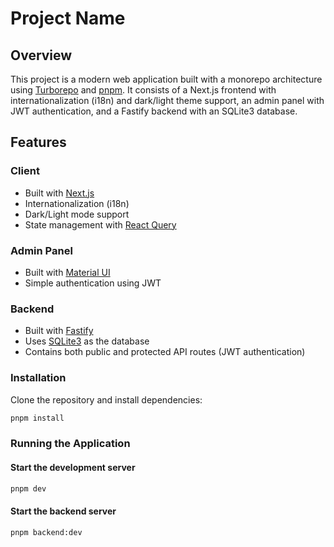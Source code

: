 # Project Name

## Overview
This project is a modern web application built with a monorepo architecture using [Turborepo](https://turbo.build/) and [pnpm](https://pnpm.io/). It consists of a Next.js frontend with internationalization (i18n) and dark/light theme support, an admin panel with JWT authentication, and a Fastify backend with an SQLite3 database.

## Features
### Client
- Built with [Next.js](https://nextjs.org/)
- Internationalization (i18n)
- Dark/Light mode support
- State management with [React Query](https://tanstack.com/query/latest)

### Admin Panel
- Built with [Material UI](https://mui.com/)
- Simple authentication using JWT

### Backend
- Built with [Fastify](https://www.fastify.io/)
- Uses [SQLite3](https://www.sqlite.org/index.html) as the database
- Contains both public and protected API routes (JWT authentication)


### Installation
Clone the repository and install dependencies:

```sh
pnpm install
```

### Running the Application
#### Start the development server
```sh
pnpm dev
```

#### Start the backend server
```sh
pnpm backend:dev
```
